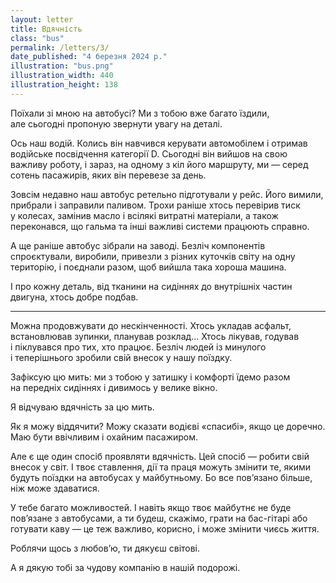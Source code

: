 ```yaml
---
layout: letter
title: Вдячність
class: "bus"
permalink: /letters/3/
date_published: "4 березня 2024 р."
illustration: "bus.png"
illustration_width: 440
illustration_height: 138
---
```


Поїхали зі мною на автобусі? Ми з тобою вже багато їздили, але сьогодні пропоную звернути увагу на деталі.

Ось наш водій. Колись він навчився керувати автомобілем і отримав водійське посвідчення категорії D. Сьогодні він вийшов на свою важливу роботу, і зараз, на одному з кіл його маршруту, ми — серед сотень пасажирів, яких він перевезе за день.

Зовсім недавно наш автобус ретельно підготували у рейс. Його вимили, прибрали і заправили паливом. Трохи раніше хтось перевірив тиск у колесах, замінив масло і всілякі витратні матеріали, а також переконався, що гальма та інші важливі системи працюють справно.

А ще раніше автобус зібрали на заводі. Безліч компонентів спроєктували, виробили, привезли з різних куточків світу на одну територію, і поєднали разом, щоб вийшла така хороша машина.

І про кожну деталь, від тканини на сидіннях до внутрішніх частин двигуна, хтось добре подбав.

* * *

Можна продовжувати до нескінченності. Хтось укладав асфальт, встановлював зупинки, планував розклад... Хтось лікував, годував і піклувався про тих, хто працює. Безліч людей із минулого і теперішнього зробили свій внесок у нашу поїздку.

Зафіксую цю мить: ми з тобою у затишку і комфорті їдемо разом на передніх сидіннях і дивимось у велике вікно.

Я відчуваю вдячність за цю мить.

Як я можу віддячити? Можу сказати водієві «спасибі», якщо це доречно. Маю бути ввічливим і охайним пасажиром.

Але є ще один спосіб проявляти вдячність. Цей спосіб — робити свій внесок у світ. І твоє ставлення, дії та праця можуть змінити те, якими будуть поїздки на автобусах у майбутньому. Бо все повʼязано більше, ніж може здаватися.

У тебе багато можливостей. І навіть якщо твоє майбутнє не буде повʼязане з автобусами, а ти будеш, скажімо, грати на бас-гітарі або готувати каву — це теж важливо, корисно, і може змінити чиєсь життя.

Роблячи щось з любовʼю, ти дякуєш світові.

А я дякую тобі за чудову компанію в нашій подорожі.
